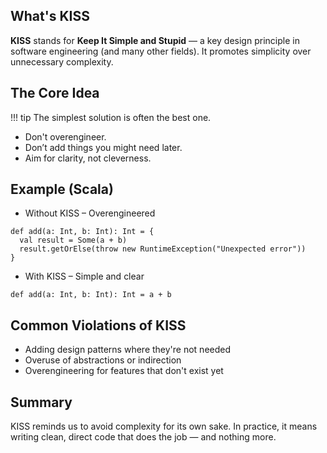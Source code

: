 ## What's KISS

**KISS** stands for **Keep It Simple and Stupid** — a key design principle in software engineering (and many other fields).
It promotes simplicity over unnecessary complexity.

## The Core Idea

!!! tip
    The simplest solution is often the best one.

- Don't overengineer.
- Don’t add things you might need later.
- Aim for clarity, not cleverness.

##  Example (Scala)

- Without KISS – Overengineered

```
def add(a: Int, b: Int): Int = {
  val result = Some(a + b)
  result.getOrElse(throw new RuntimeException("Unexpected error"))
}
```

- With KISS – Simple and clear

```
def add(a: Int, b: Int): Int = a + b
```

## Common Violations of KISS

- Adding design patterns where they're not needed
- Overuse of abstractions or indirection
- Overengineering for features that don't exist yet

## Summary
KISS reminds us to avoid complexity for its own sake. In practice, it means writing clean, direct code that does the job — and nothing more.